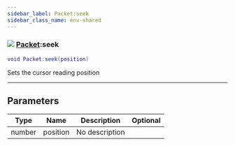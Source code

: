 ```yaml
---
sidebar_label: Packet:seek
sidebar_class_name: env-shared
---
```


### ![](/img/wiki/shared.png) [Packet](../packet/README.md):seek

```lua
void Packet:seek(position)
```

Sets the cursor reading position<br/>

-----------------
## Parameters

| Type   | Name | Description | Optional |
| ------ | ---- | ----------- | -------: |
| number | position | No description |   |
